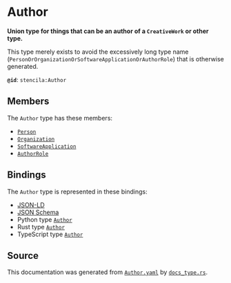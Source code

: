 # Author

**Union type for things that can be an author of a `CreativeWork` or other type.**

This type merely exists to avoid the excessively long type name
(`PersonOrOrganizationOrSoftwareApplicationOrAuthorRole`) that is otherwise generated.


**`@id`**: `stencila:Author`

## Members

The `Author` type has these members:

- [`Person`](https://github.com/stencila/stencila/blob/main/docs/reference/schema/other/person.md)
- [`Organization`](https://github.com/stencila/stencila/blob/main/docs/reference/schema/other/organization.md)
- [`SoftwareApplication`](https://github.com/stencila/stencila/blob/main/docs/reference/schema/works/software-application.md)
- [`AuthorRole`](https://github.com/stencila/stencila/blob/main/docs/reference/schema/works/author-role.md)

## Bindings

The `Author` type is represented in these bindings:

- [JSON-LD](https://stencila.org/Author.jsonld)
- [JSON Schema](https://stencila.org/Author.schema.json)
- Python type [`Author`](https://github.com/stencila/stencila/blob/main/python/python/stencila/types/author.py)
- Rust type [`Author`](https://github.com/stencila/stencila/blob/main/rust/schema/src/types/author.rs)
- TypeScript type [`Author`](https://github.com/stencila/stencila/blob/main/ts/src/types/Author.ts)

## Source

This documentation was generated from [`Author.yaml`](https://github.com/stencila/stencila/blob/main/schema/Author.yaml) by [`docs_type.rs`](https://github.com/stencila/stencila/blob/main/rust/schema-gen/src/docs_type.rs).